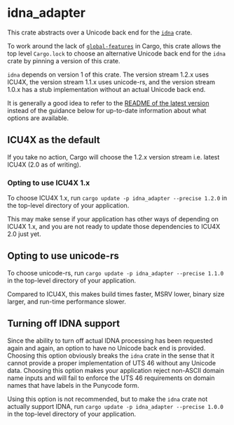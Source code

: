 # idna_adapter

This crate abstracts over a Unicode back end for the [`idna`](https://docs.rs/crate/idna/latest) crate.

To work around the lack of [`global-features`](https://internals.rust-lang.org/t/pre-rfc-mutually-excusive-global-features/19618) in Cargo, this crate allows the top level `Cargo.lock` to choose an alternative Unicode back end for the `idna` crate by pinning a version of this crate.

`idna` depends on version 1 of this crate. The version stream 1.2.x uses ICU4X, the version stream 1.1.x uses unicode-rs, and the version stream 1.0.x has a stub implementation without an actual Unicode back end.

It is generally a good idea to refer to the [README of the latest version](https://docs.rs/crate/idna_adapter/latest) instead of the guidance below for up-to-date information about what options are available.

## ICU4X as the default

If you take no action, Cargo will choose the 1.2.x version stream i.e. latest ICU4X (2.0 as of writing).

### Opting to use ICU4X 1.x

To choose ICU4X 1.x, run `cargo update -p idna_adapter --precise 1.2.0` in the top-level directory of your application.

This may make sense if your application has other ways of depending on ICU4X 1.x, and you are not ready to update those dependencies to ICU4X 2.0 just yet.

## Opting to use unicode-rs

To choose unicode-rs, run `cargo update -p idna_adapter --precise 1.1.0` in the top-level directory of your application.

Compared to ICU4X, this makes build times faster, MSRV lower, binary size larger, and run-time performance slower.

## Turning off IDNA support

Since the ability to turn off actual IDNA processing has been requested again and again, an option to have no Unicode back end is provided. Choosing this option obviously breaks the `idna` crate in the sense that it cannot provide a proper implementation of UTS 46 without any Unicode data. Choosing this option makes your application reject non-ASCII domain name inputs and will fail to enforce the UTS 46 requirements on domain names that have labels in the Punycode form.

Using this option is not recommended, but to make the `idna` crate not actually support IDNA, run `cargo update -p idna_adapter --precise 1.0.0` in the top-level directory of your application.
